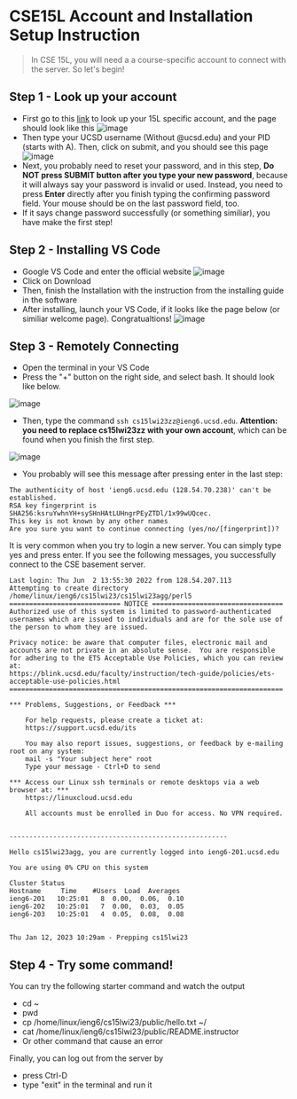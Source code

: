 # CSE15L Account and Installation Setup Instruction

>In CSE 15L, you will need a a course-specific account to connect with the server. So let's begin!

## Step 1 - Look up your account
* First go to this [link](https://sdacs.ucsd.edu/~icc/index.php) to look up your 15L specific account, and the page should look like this
![image](https://user-images.githubusercontent.com/110661816/212160351-92f478c2-c084-48a8-b9e3-2842f211301c.png)
* Then type your UCSD username (Without @ucsd.edu) and your PID (starts with A). Then, click on submit, and you should see this page
![image](https://user-images.githubusercontent.com/110661816/212160988-d09f7419-c689-41a7-b3e1-d9c03b6c13f4.png)
* Next, you probably need to reset your password, and in this step, **Do NOT press SUBMIT button after you type your new password**, because 
it will always say your password is invalid or used. Instead, you need to press **Enter** directly after you finish typing the confirming password field.
Your mouse should be on the last password field, too.
* If it says change password successfully (or something similiar), you have make the first step!

## Step 2 - Installing VS Code
* Google VS Code and enter the official website
![image](https://user-images.githubusercontent.com/110661816/212161904-d0cec69e-23cd-4cea-9f7f-08a0612cfbf1.png)
* Click on Download
* Then, finish the Installation with the instruction from the installing guide in the software
* After installing, launch your VS Code, if it looks like the page below (or similiar welcome page). Congratualtions!
![image](https://user-images.githubusercontent.com/110661816/212162549-b7a7d750-84bb-4922-9ed1-bf69e1dc127a.png)

## Step 3 - Remotely Connecting
* Open the terminal in your VS Code
* Press the "+" button on the right side, and select bash. It should look like below.

![image](https://user-images.githubusercontent.com/110661816/212162986-8234a978-ee99-4363-9f64-4723a28d9393.png)
* Then, type the command `ssh cs15lwi23zz@ieng6.ucsd.edu`. **Attention: you need to replace cs15lwi23zz with your own account**, which can be found when you finish the first step.

![image](https://user-images.githubusercontent.com/110661816/212163458-ef1292b7-58c5-4d9c-ba3b-29830f2d0e24.png)
* You probably will see this message after pressing enter in the last step:
```
The authenticity of host 'ieng6.ucsd.edu (128.54.70.238)' can't be established.
RSA key fingerprint is SHA256:ksruYwhnYH+sySHnHAtLUHngrPEyZTDl/1x99wUQcec.     
This key is not known by any other names
Are you sure you want to continue connecting (yes/no/[fingerprint])?

```
It is very common when you try to login a new server. You can simply type yes and press enter. If you see the following messages, you successfully connect to the CSE basement server.

```
Last login: Thu Jun  2 13:55:30 2022 from 128.54.207.113
Attempting to create directory /home/linux/ieng6/cs15lwi23/cs15lwi23agg/perl5
============================ NOTICE =================================
Authorized use of this system is limited to password-authenticated
usernames which are issued to individuals and are for the sole use of
the person to whom they are issued.

Privacy notice: be aware that computer files, electronic mail and
accounts are not private in an absolute sense.  You are responsible
for adhering to the ETS Acceptable Use Policies, which you can review at:
https://blink.ucsd.edu/faculty/instruction/tech-guide/policies/ets-acceptable-use-policies.html
=====================================================================

*** Problems, Suggestions, or Feedback ***

    For help requests, please create a ticket at:
    https://support.ucsd.edu/its

    You may also report issues, suggestions, or feedback by e-mailing root on any system:
    mail -s "Your subject here" root
    Type your message - Ctrl+D to send

*** Access our Linux ssh terminals or remote desktops via a web browser at: ***
    https://linuxcloud.ucsd.edu

    All accounts must be enrolled in Duo for access. No VPN required.


-------------------------------------------------------

Hello cs15lwi23agg, you are currently logged into ieng6-201.ucsd.edu

You are using 0% CPU on this system

Cluster Status
Hostname     Time    #Users  Load  Averages
ieng6-201   10:25:01   8  0.00,  0.06,  0.10
ieng6-202   10:25:01   7  0.00,  0.03,  0.05
ieng6-203   10:25:01   4  0.05,  0.08,  0.08


Thu Jan 12, 2023 10:29am - Prepping cs15lwi23
```

## Step 4 - Try some command!
You can try the following starter command and watch the output
* cd ~
* pwd
* cp /home/linux/ieng6/cs15lwi23/public/hello.txt ~/
* cat /home/linux/ieng6/cs15lwi23/public/README.instructor
* Or other command that cause an error

Finally, you can log out from the server by
* press Ctrl-D
* type "exit" in the terminal and run it

